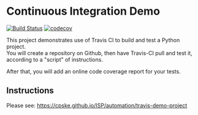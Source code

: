Continuous Integration Demo
============================
[![Build Status](https://app.travis-ci.com/natchanon-space/demo-pyci.svg?branch=master)](https://app.travis-ci.com/natchanon-space/demo-pyci)
[![codecov](https://codecov.io/gh/natchanon-space/demo-pyci/branch/master/graph/badge.svg?token=IPF2OOXOBS)](https://codecov.io/gh/natchanon-space/demo-pyci)


This project demonstrates use of Travis CI to build and test a Python project.  
You will create a repository on Github, then have Travis-CI pull and test it,
according to a "script" of instructions.

After that, you will add an online code coverage report for your tests.

## Instructions

Please see: https://cpske.github.io/ISP/automation/travis-demo-project

